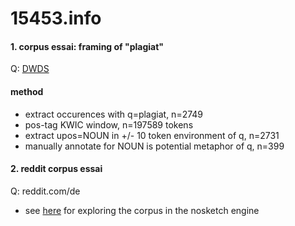 # 15453.info
#### 1. corpus essai: framing of "plagiat"
Q: [DWDS](https://www.dwds.de/r/?q=plagiat&corpus=dwdsxl&date-start=1897&date-end=2024&sc=adg&sc=bz&sc=blogs&sc=bundestag&sc=ddr&sc=tsp&sc=kern&sc=kern21&sc=gesetze&sc=spk&sc=politische_reden&sc=untertitel&sc=wikibooks&sc=wikipedia&sc=wikivoyage&format=max&sort=date_asc&limit=3000)

#### method
- extract occurences with q=plagiat, n=2749
- pos-tag KWIC window, n=197589 tokens
- extract upos=NOUN in +/- 10 token environment of q, n=2731
- manually annotate for NOUN is potential metaphor of q, n=399

#### 2. reddit corpus essai
Q: reddit.com/de

- see [here](reddit) for exploring the corpus in the nosketch engine